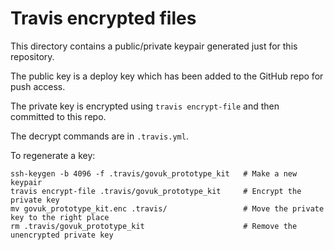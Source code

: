 # Travis encrypted files

This directory contains a public/private keypair generated just for this repository.

The public key is a deploy key which has been added to the GitHub repo for push access.

The private key is encrypted using `travis encrypt-file` and then committed to this repo.

The decrypt commands are in `.travis.yml`.

To regenerate a key:

```
ssh-keygen -b 4096 -f .travis/govuk_prototype_kit   # Make a new keypair
travis encrypt-file .travis/govuk_prototype_kit     # Encrypt the private key
mv govuk_prototype_kit.enc .travis/                 # Move the private key to the right place
rm .travis/govuk_prototype_kit                      # Remove the unencrypted private key
```
